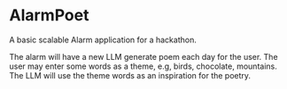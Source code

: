 # AlarmPoet
A basic scalable Alarm application for a hackathon.

The alarm will have a new LLM generate poem each day for the user. The user may enter some words as a theme, e.g, birds, chocolate, mountains. The LLM will use the theme words as an inspiration for the poetry. 
